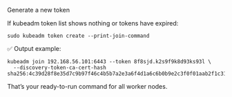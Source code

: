 Generate a new token

If kubeadm token list shows nothing or tokens have expired:

```
sudo kubeadm token create --print-join-command
```

✅ Output example:

```
kubeadm join 192.168.56.101:6443 --token 8f8sjd.k2s9f9k8d93ks93l \
  --discovery-token-ca-cert-hash sha256:4c39d28f8e35d7c9b97f46c4b5b7a2e3a6f4d1a6c6b0b9e2c3f0f01aab2f1c31
```

That’s your ready-to-run command for all worker nodes.